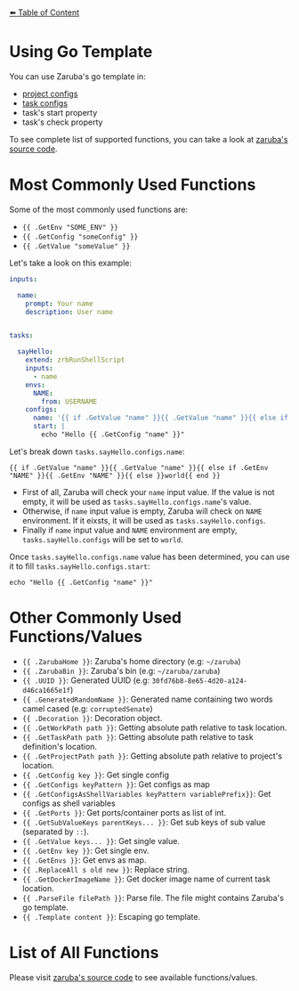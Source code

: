 [⬅️ Table of Content](../../README.md)

# Using Go Template

You can use Zaruba's go template in:

* [project configs](./project-configs.md)
* [task configs](./task/task-configs/README.md)
* task's start property
* task's check property

To see complete list of supported functions, you can take a look at [zaruba's source code](../../../core/tpl.go).

# Most Commonly Used Functions

Some of the most commonly used functions are:

* `{{ .GetEnv "SOME_ENV" }}`
* `{{ .GetConfig "someConfig" }}`
* `{{ .GetValue "someValue" }}`

Let's take a look on this example:

```yaml
inputs:

  name:
    prompt: Your name
    description: User name


tasks:

  sayHello:
    extend: zrbRunShellScript
    inputs:
      - name
    envs:
      NAME:
        from: USERNAME
    configs:
      name: '{{ if .GetValue "name" }}{{ .GetValue "name" }}{{ else if .GetEnv "NAME" }}{{ .GetEnv "NAME" }}{{ else }}world{{ end }}'
      start: |
        echo "Hello {{ .GetConfig "name" }}"

```

Let's break down `tasks.sayHello.configs.name`:

```gotmpl
{{ if .GetValue "name" }}{{ .GetValue "name" }}{{ else if .GetEnv "NAME" }}{{ .GetEnv "NAME" }}{{ else }}world{{ end }}
```

* First of all, Zaruba will check your `name` input value. If the value is not empty, it will be used as `tasks.sayHello.configs.name`'s value.
* Otherwise, if `name` input value is empty, Zaruba will check on `NAME` environment. If it eixsts, it will be used as `tasks.sayHello.configs`.
* Finally if `name` input value and `NAME` environment are empty, `tasks.sayHello.configs` will be set to `world`.

Once `tasks.sayHello.configs.name` value has been determined, you can use it to fill `tasks.sayHello.configs.start`:

```gotmpl
echo "Hello {{ .GetConfig "name" }}"
```

# Other Commonly Used Functions/Values

* `{{ .ZarubaHome }}`: Zaruba's home directory (e.g: `~/zaruba`)
* `{{ .ZarubaBin }}`: Zaruba's bin (e.g: `~/zaruba/zaruba`)
* `{{ .UUID }}`: Generated UUID (e.g: `30fd76b8-8e65-4d20-a124-d46ca1665e1f`)
* `{{ .GeneratedRandomName }}`: Generated name containing two words camel cased (e.g: `corruptedSenate`)
* `{{ .Decoration }}`: Decoration object.
* `{{ .GetWorkPath path }}`: Getting absolute path relative to task location.
* `{{ .GetTaskPath path }}`: Getting absolute path relative to task definition's location.
* `{{ .GetProjectPath path }}`: Getting absolute path relative to project's location.
* `{{ .GetConfig key }}`: Get single config
* `{{ .GetConfigs keyPattern }}`: Get configs as map
* `{{ .GetConfigsAsShellVariables keyPattern variablePrefix}}`: Get configs as shell variables
* `{{ .GetPorts }}`: Get ports/container ports as list of int.
* `{{ .GetSubValueKeys parentKeys... }}`: Get sub keys of sub value (separated by `::`).
* `{{ .GetValue keys... }}`: Get single value.
* `{{ .GetEnv key }}`: Get single env.
* `{{ .GetEnvs }}`: Get envs as map.
* `{{ .ReplaceAll s old new }}`: Replace string.
* `{{ .GetDockerImageName }}`: Get docker image name of current task location.
* `{{ .ParseFile filePath }}`: Parse file. The file might contains Zaruba's go template.
* `{{ .Template content }}`: Escaping go template.


# List of All Functions

Please visit [zaruba's source code](../../../core/tpl.go) to see available functions/values.